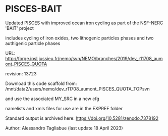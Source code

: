 # PISCES-BAIT

Updated PISCES with improved ocean iron cycling as part of the NSF-NERC 'BAIT' project

includes cycling of iron oxides, two lithogenic particles phases and two authigenic particle phases

URL: http://forge.ipsl.jussieu.fr/nemo/svn/NEMO/branches/2019/dev_r11708_aumont_PISCES_QUOTA

revision: 13723

Download this code scaffold from: /mnt/data2/users/nemo/dev_r11708_aumont_PISCES_QUOTA_TOPsvn

and use the associated MY_SRC in a new cfg

namelists and xmls files for use are in the EXPREF folder

Standard output is archived here: https://doi.org/10.5281/zenodo.7378192

Author: Alessandro Tagliabue (last update 18 April 2023)

